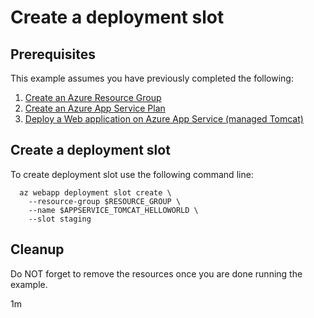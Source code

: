 
# Create a deployment slot

## Prerequisites

This example assumes you have previously completed the following:

1. [Create an Azure Resource Group](../../group/create/)
1. [Create an Azure App Service Plan](../../appservice/create-plan/)
1. [Deploy a Web application on Azure App Service (managed Tomcat)](../../appservice/tomcat-helloworld/)

## Create a deployment slot

To create deployment slot use the following command line:

```shell
  az webapp deployment slot create \
    --resource-group $RESOURCE_GROUP \
    --name $APPSERVICE_TOMCAT_HELLOWORLD \
    --slot staging
```

## Cleanup

Do NOT forget to remove the resources once you are done running the example.

1m
